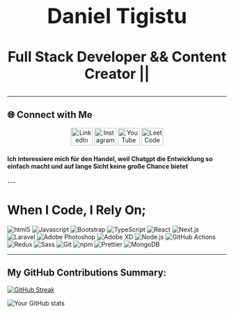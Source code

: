 <h1 align="center" style="font-size: 3rem;">Daniel Tigistu</h1>
<h3 align="center" style="font-size: 2rem;">Full Stack Developer && Content Creator || </h2>

---

## 🌐 Connect with Me
<p align="center">
  <a href="https://linkedin.com/in/daniel-tigistu-918a63314" target="_blank"><img src="https://raw.githubusercontent.com/rahuldkjain/github-profile-readme-generator/master/src/images/icons/Social/linked-in-alt.svg" alt="LinkedIn" height="40" width="50" /></a>
  <a href="https://instagram.com/daniell_tigistu" target="_blank"><img src="https://raw.githubusercontent.com/rahuldkjain/github-profile-readme-generator/master/src/images/icons/Social/instagram.svg" alt="Instagram" height="40" width="50" /></a>
  <a href="https://www.youtube.com/@FighterArchive1" target="_blank"><img src="https://raw.githubusercontent.com/rahuldkjain/github-profile-readme-generator/master/src/images/icons/Social/youtube.svg" alt="YouTube" height="40" width="50" /></a>
  <a href="https://www.leetcode.com/daniel_tigistu" target="_blank"><img src="https://raw.githubusercontent.com/rahuldkjain/github-profile-readme-generator/master/src/images/icons/Social/leet-code.svg" alt="LeetCode" height="40" width="50" /></a>
</p>
<h4 >Ich interessiere mich für den Handel, weil Chatgpt die Entwicklung so einfach macht und auf lange Sicht keine große Chance bietet
</h4>
---

## <h1>When I Code, I Rely On;</h1>
<p>
  <img alt="html5" src="https://img.shields.io/badge/-HTML5-E34F26?style=flat-square&logo=html5&logoColor=white" />
  <img alt="Javascript" src="https://img.shields.io/badge/-javascript-f7df1c?style=flat-square&logo=javascript&logoColor=black" />
  <img alt="Bootstrap" src="https://img.shields.io/badge/-bootstrap-7953b3?style=flat-square&logo=bootstrap&logoColor=white" />
  <img alt="TypeScript" src="https://img.shields.io/badge/-TypeScript-007ACC?style=flat-square&logo=typescript&logoColor=white" />
  <img alt="React" src="https://img.shields.io/badge/-React-45b8d8?style=flat-square&logo=react&logoColor=white" />
  <img alt="Next.js" src="https://img.shields.io/badge/-Next.js-000000?style=flat-square&logo=next.js&logoColor=white" />
  <img alt="Laravel" src="https://img.shields.io/badge/-Laravel-FF2D20?style=flat-square&logo=laravel&logoColor=white" />
  <img alt="Adobe Photoshop" src="https://img.shields.io/badge/-Adobe%20Photoshop-30a8ff?style=flat-square&logo=adobe%20photoshop&logoColor=white" />
  <img alt="Adobe XD" src="https://img.shields.io/badge/-Adobe%20XD-ff62f6?style=flat-square&logo=Adobe%20XD&logoColor=white" />
  <img alt="Node.js" src="https://img.shields.io/badge/-Node.js-43853d?style=flat-square&logo=Node.js&logoColor=white" />
  <img alt="GitHub Actions" src="https://img.shields.io/badge/-GitHub_Actions-2088FF?style=flat-square&logo=github-actions&logoColor=white" />

  <img alt="Redux" src="https://img.shields.io/badge/-Redux-764ABC?style=flat-square&logo=redux&logoColor=white" />
  <img alt="Sass" src="https://img.shields.io/badge/-Sass-CC6699?style=flat-square&logo=sass&logoColor=white" />
  <img alt="Git" src="https://img.shields.io/badge/-Git-F05032?style=flat-square&logo=git&logoColor=white" />
  <img alt="npm" src="https://img.shields.io/badge/-NPM-CB3837?style=flat-square&logo=npm&logoColor=white" />
  <img alt="Prettier" src="https://img.shields.io/badge/-Prettier-F7B93E?style=flat-square&logo=prettier&logoColor=white" />
  <img alt="MongoDB" src="https://img.shields.io/badge/-MongoDB-13aa52?style=flat-square&logo=mongodb&logoColor=white" />
</p>

---

## <h2>My GitHub Contributions Summary:</h2>

[![GitHub Streak](https://github-readme-streak-stats.herokuapp.com?user=codewithdann0&theme=dark&ring=fb4362&fire=fb4362&currStreakNum=fb4362&currStreakLabel=fb4362&hide_border=true)](https://git.io/streak-stats)

![Your GitHub stats](https://github-readme-stats.vercel.app/api?username=codewithdann0&hide_border=true&show_icons=true&bg_color=151515&title_color=fb4362&icon_color=fb4362&text_bold=false&text_color=9e9e9e)
